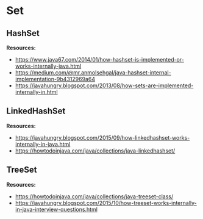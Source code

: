 # Set

## HashSet

__Resources:__
* https://www.java67.com/2014/01/how-hashset-is-implemented-or-works-internally-java.html
* https://medium.com/@mr.anmolsehgal/java-hashset-internal-implementation-9b4312969a64
* https://javahungry.blogspot.com/2013/08/how-sets-are-implemented-internally-in.html

## LinkedHashSet

__Resources:__
* https://javahungry.blogspot.com/2015/09/how-linkedhashset-works-internally-in-java.html
* https://howtodoinjava.com/java/collections/java-linkedhashset/

## TreeSet

__Resources:__
* https://howtodoinjava.com/java/collections/java-treeset-class/
* https://javahungry.blogspot.com/2015/10/how-treeset-works-internally-in-java-interview-questions.html